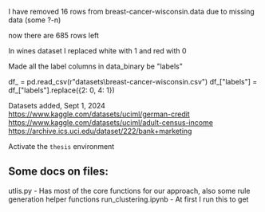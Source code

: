 I have removed 16 rows from breast-cancer-wisconsin.data due to missing data (some ?-n)

now there are 685 rows left

In wines dataset I replaced white with 1 and red with 0

Made all the label columns in data_binary be "labels"

df_  = pd.read_csv(r"datasets\breast-cancer-wisconsin.csv")
df_["labels"] = df_["labels"].replace({2: 0, 4: 1})


Datasets added, Sept 1, 2024
https://www.kaggle.com/datasets/uciml/german-credit
https://www.kaggle.com/datasets/uciml/adult-census-income
https://archive.ics.uci.edu/dataset/222/bank+marketing

Activate the `thesis` environment 


## Some docs on files:
utlis.py - Has most of the core functions for our approach, also some rule generation helper functions
run_clustering.ipynb - At first I run this to get 


